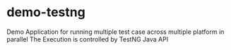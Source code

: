 # demo-testng

Demo Application for running multiple test case across multiple platform in parallel
The Execution is controlled by TestNG Java API
